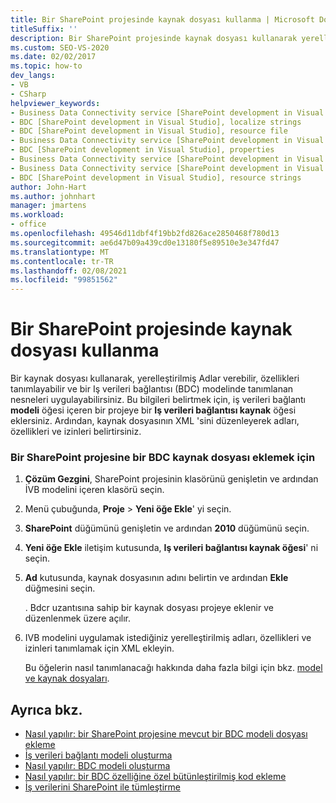 ```yaml
---
title: Bir SharePoint projesinde kaynak dosyası kullanma | Microsoft Docs
titleSuffix: ''
description: Bir SharePoint projesinde kaynak dosyası kullanarak yerelleştirilmiş Adlar sağlayabilir, Özellikler tanımlayabilir ve bir BDC modelinde tanımlanan nesneler için izinler uygulayabilirsiniz.
ms.custom: SEO-VS-2020
ms.date: 02/02/2017
ms.topic: how-to
dev_langs:
- VB
- CSharp
helpviewer_keywords:
- Business Data Connectivity service [SharePoint development in Visual Studio], localize strings
- BDC [SharePoint development in Visual Studio], localize strings
- BDC [SharePoint development in Visual Studio], resource file
- Business Data Connectivity service [SharePoint development in Visual Studio], resource strings
- BDC [SharePoint development in Visual Studio], properties
- Business Data Connectivity service [SharePoint development in Visual Studio], properties
- Business Data Connectivity service [SharePoint development in Visual Studio], resource file
- BDC [SharePoint development in Visual Studio], resource strings
author: John-Hart
ms.author: johnhart
manager: jmartens
ms.workload:
- office
ms.openlocfilehash: 49546d11dbf4f19bb2fd826ace2850468f780d13
ms.sourcegitcommit: ae6d47b09a439cd0e13180f5e89510e3e347fd47
ms.translationtype: MT
ms.contentlocale: tr-TR
ms.lasthandoff: 02/08/2021
ms.locfileid: "99851562"
---
```

# <a name="how-to-use-a-resource-file-in-a-sharepoint-project"></a>Bir SharePoint projesinde kaynak dosyası kullanma

  Bir kaynak dosyası kullanarak, yerelleştirilmiş Adlar verebilir, özellikleri tanımlayabilir ve bir Iş verileri bağlantısı (BDC) modelinde tanımlanan nesneleri uygulayabilirsiniz. Bu bilgileri belirtmek için, iş verileri bağlantı **modeli** öğesi içeren bir projeye bir **Iş verileri bağlantısı kaynak** öğesi eklersiniz. Ardından, kaynak dosyasının XML 'sini düzenleyerek adları, özellikleri ve izinleri belirtirsiniz.

### <a name="to-add-a-bdc-resource-file-to-a-sharepoint-project"></a>Bir SharePoint projesine bir BDC kaynak dosyası eklemek için

1. **Çözüm Gezgini**, SharePoint projesinin klasörünü genişletin ve ardından İVB modelini içeren klasörü seçin.

2. Menü çubuğunda, **Proje**  >  **Yeni öğe Ekle**' yi seçin.

3. **SharePoint** düğümünü genişletin ve ardından **2010** düğümünü seçin.

4. **Yeni öğe Ekle** iletişim kutusunda, **Iş verileri bağlantısı kaynak öğesi**' ni seçin.

5. **Ad** kutusunda, kaynak dosyasının adını belirtin ve ardından **Ekle** düğmesini seçin.

     . Bdcr uzantısına sahip bir kaynak dosyası projeye eklenir ve düzenlenmek üzere açılır.

6. IVB modelini uygulamak istediğiniz yerelleştirilmiş adları, özellikleri ve izinleri tanımlamak için XML ekleyin.

     Bu öğelerin nasıl tanımlanacağı hakkında daha fazla bilgi için bkz. [model ve kaynak dosyaları](/previous-versions/office/developer/sharepoint-2010/aa674515(v=office.14)).

## <a name="see-also"></a>Ayrıca bkz.
- [Nasıl yapılır: bir SharePoint projesine mevcut bir BDC modeli dosyası ekleme](../sharepoint/how-to-add-an-existing-bdc-model-file-to-a-sharepoint-project.md)
- [İş verileri bağlantı modeli oluşturma](../sharepoint/creating-a-business-data-connectivity-model.md)
- [Nasıl yapılır: BDC modeli oluşturma](../sharepoint/how-to-create-a-bdc-model.md)
- [Nasıl yapılır: bir BDC özelliğine özel bütünleştirilmiş kod ekleme](../sharepoint/how-to-include-a-custom-assembly-in-a-bdc-feature.md)
- [İş verilerini SharePoint ile tümleştirme](../sharepoint/integrating-business-data-into-sharepoint.md)
